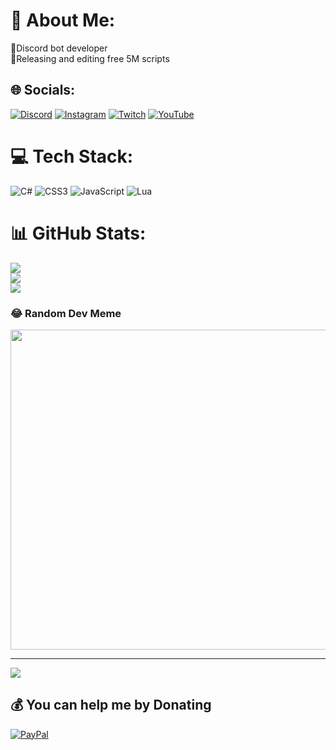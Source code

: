 # 💫 About Me:
💎Discord bot developer<br>💎Releasing and editing free 5M scripts<br>


## 🌐 Socials:
[![Discord](https://img.shields.io/badge/Discord-%237289DA.svg?logo=discord&logoColor=white)](htttps://discord.gg/https://discord.gg/eAfwxrp3nG) [![Instagram](https://img.shields.io/badge/Instagram-%23E4405F.svg?logo=Instagram&logoColor=white)](https://instagram.com/__v1p3r__) [![Twitch](https://img.shields.io/badge/Twitch-%239146FF.svg?logo=Twitch&logoColor=white)](https://twitch.tv/vipercz_) [![YouTube](https://img.shields.io/badge/YouTube-%23FF0000.svg?logo=YouTube&logoColor=white)](https://youtube.com/c/UCJ4N164nVAIHuWiGP_HacJw) 

# 💻 Tech Stack:
![C#](https://img.shields.io/badge/c%23-%23239120.svg?style=for-the-badge&logo=c-sharp&logoColor=white) ![CSS3](https://img.shields.io/badge/css3-%231572B6.svg?style=for-the-badge&logo=css3&logoColor=white) ![JavaScript](https://img.shields.io/badge/javascript-%23323330.svg?style=for-the-badge&logo=javascript&logoColor=%23F7DF1E) ![Lua](https://img.shields.io/badge/lua-%232C2D72.svg?style=for-the-badge&logo=lua&logoColor=white)
# 📊 GitHub Stats:
![](https://github-readme-stats.vercel.app/api?username=V1perino&theme=dark&hide_border=false&include_all_commits=false&count_private=false)<br/>
![](https://github-readme-streak-stats.herokuapp.com/?user=V1perino&theme=dark&hide_border=false)<br/>
![](https://github-readme-stats.vercel.app/api/top-langs/?username=V1perino&theme=dark&hide_border=false&include_all_commits=false&count_private=false&layout=compact)

### 😂 Random Dev Meme
<img src="https://random-memer.herokuapp.com/" width="512px"/>

---
[![](https://visitcount.itsvg.in/api?id=V1perino&icon=9&color=4)](https://visitcount.itsvg.in)

  ## 💰 You can help me by Donating
  [![PayPal](https://img.shields.io/badge/PayPal-00457C?style=for-the-badge&logo=paypal&logoColor=white)](https://paypal.me/v1percz) 

  <!-- Proudly created with GPRM ( https://gprm.itsvg.in ) -->
  
